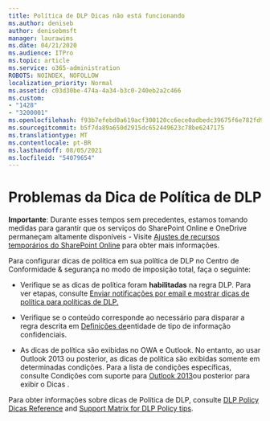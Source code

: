 ```yaml
---
title: Política de DLP Dicas não está funcionando
ms.author: deniseb
author: denisebmsft
manager: laurawims
ms.date: 04/21/2020
ms.audience: ITPro
ms.topic: article
ms.service: o365-administration
ROBOTS: NOINDEX, NOFOLLOW
localization_priority: Normal
ms.assetid: c03d30be-474a-4a34-b3c0-240eb2a2c466
ms.custom:
- "1428"
- "3200001"
ms.openlocfilehash: f93b7efebd0a619acf300120cc6ece0adbedc39675f6e782fd982dc1f988edbd
ms.sourcegitcommit: b5f7da89a650d2915dc652449623c78be6247175
ms.translationtype: MT
ms.contentlocale: pt-BR
ms.lasthandoff: 08/05/2021
ms.locfileid: "54079654"
---
```

# <a name="dlp-policy-tip-issues"></a>Problemas da Dica de Política de DLP

**Importante**: Durante esses tempos sem precedentes, estamos tomando medidas para garantir que os serviços do SharePoint Online e OneDrive permaneçam altamente disponíveis - Visite [Ajustes de recursos temporários do SharePoint Online](https://aka.ms/ODSPAdjustments) para obter mais informações.

Para configurar dicas de política em sua política de DLP no Centro de Conformidade & segurança no modo de imposição total, faça o seguinte:

- Verifique se as dicas de política foram **habilitadas** na regra DLP. Para ver etapas, consulte [Enviar notificações por email e mostrar dicas de política para políticas de DLP.](https://docs.microsoft.com/microsoft-365/compliance/use-notifications-and-policy-tips)

- Verifique se o conteúdo corresponde ao necessário para disparar a regra descrita em [Definições de](https://docs.microsoft.com/microsoft-365/compliance/sensitive-information-type-entity-definitions)entidade de tipo de informação confidenciais.

- As dicas de política são exibidas no OWA e Outlook. No entanto, ao usar Outlook 2013 ou posterior, as dicas de política são exibidas somente em determinadas condições. Para a lista de condições específicas, consulte Condições com suporte para [Outlook 2013](https://docs.microsoft.com/microsoft-365/compliance/use-notifications-and-policy-tips)ou posterior para exibir o Dicas .

Para obter informações sobre dicas de Política de DLP, consulte [DLP Policy Dicas Reference](https://docs.microsoft.com/microsoft-365/compliance/dlp-policy-tips-reference?view=o365-worldwide#support-matrix-for-dlp-policy-tips-across-microsoft-apps) and [Support Matrix for DLP Policy tips](https://docs.microsoft.com/microsoft-365/compliance/dlp-policy-tips-reference?view=o365-worldwide#support-matrix-for-dlp-policy-tips-across-microsoft-apps).